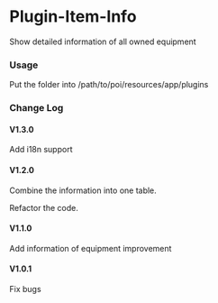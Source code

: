 # Plugin-Item-Info
Show detailed information of all owned equipment
### Usage
Put the folder into /path/to/poi/resources/app/plugins
### Change Log

#### V1.3.0
Add i18n support
#### V1.2.0
Combine the information into one table.

Refactor the code.
#### V1.1.0
Add information of equipment improvement
#### V1.0.1
Fix bugs
